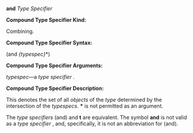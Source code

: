 **and** *Type Specifier* 

**Compound Type Specifier Kind:** 

Combining. 

**Compound Type Specifier Syntax:** 

(and *&#123;typespec&#125;*\*) 

**Compound Type Specifier Arguments:** 

*typespec*—a *type specifier* . 

**Compound Type Specifier Description:** 

This denotes the set of all *objects* of the *type* determined by the intersection of the *typespecs*. **\*** is not permitted as an argument. 

The *type specifiers* (and) and **t** are equivalent. The symbol **and** is not valid as a *type specifier* , and, specifically, it is not an abbreviation for (and). 

